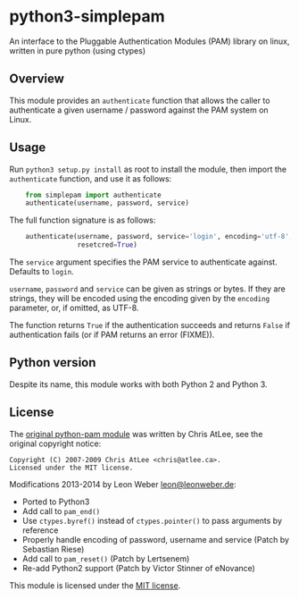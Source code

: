 python3-simplepam
=================

An interface to the Pluggable Authentication Modules (PAM) library on linux,
written in pure python (using ctypes)

Overview
--------

This module provides an ``authenticate`` function that allows the caller to
authenticate a given username / password against the PAM system on Linux.

Usage
-----

Run ``python3 setup.py install`` as root to install the module, then import the
``authenticate`` function, and use it as follows:

```python
    from simplepam import authenticate
    authenticate(username, password, service)
```

The full function signature is as follows:

```python
    authenticate(username, password, service='login', encoding='utf-8',
                 resetcred=True)
```

The ``service`` argument specifies the PAM service to authenticate against.
Defaults to ``login``.

``username``, ``password`` and ``service`` can be given as strings or bytes. If
they are strings, they will be encoded using the encoding given by the
``encoding`` parameter, or, if omitted, as UTF-8.

The function returns ``True`` if the authentication succeeds and returns
``False`` if authentication fails (or if PAM returns an error (FIXME)).

Python version
--------------
Despite its name, this module works with both Python 2 and Python 3.

License
-------

The [original python-pam module](http://atlee.ca/software/pam/) was written by
Chris AtLee, see the original copyright notice:

    Copyright (C) 2007-2009 Chris AtLee <chris@atlee.ca>.
    Licensed under the MIT license. 

Modifications 2013-2014 by Leon Weber <leon@leonweber.de>:
* Ported to Python3
* Add call to ``pam_end()``
* Use ``ctypes.byref()`` instead of ``ctypes.pointer()`` to pass arguments by reference
* Properly handle encoding of password, username and service (Patch by Sebastian
  Riese)
* Add call to ``pam_reset()`` (Patch by Lertsenem)
* Re-add Python2 support (Patch by Victor Stinner of eNovance)

This module is licensed under the [MIT license](http://www.opensource.org/licenses/mit-license.php).
